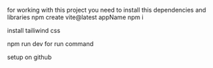 for working with this project you need to install this dependencies and libraries
npm create vite@latest appName
npm i 

install tailiwind css 

npm run dev for run command 

setup on github 